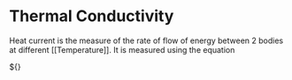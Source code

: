 # Thermal Conductivity

Heat current is the measure of the rate of flow of energy between 2 bodies at different [[Temperature]]. It is measured using the equation

${}